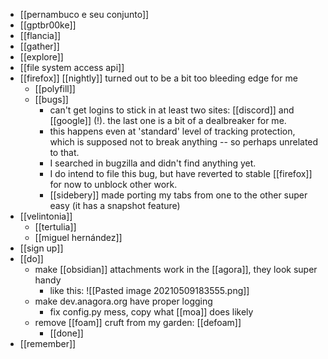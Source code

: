 - [[pernambuco e seu conjunto]]
- [[gptbr00ke]]
- [[flancia]]
- [[gather]]
- [[explore]]
- [[file system access api]]
- [[firefox]] [[nightly]] turned out to be a bit too bleeding edge for me
    - [[polyfill]]
	- [[bugs]]
		- can't get logins to stick in at least two sites: [[discord]] and [[google]] (!). the last one is a bit of a dealbreaker for me.
		- this happens even at 'standard' level of tracking protection, which is supposed not to break anything -- so perhaps unrelated to that.
		- I searched in bugzilla and didn't find anything yet.
		- I do intend to file this bug, but have reverted to stable [[firefox]] for now to unblock other work.
		- [[sidebery]] made porting my tabs from one to the other super easy (it has a snapshot feature)
- [[velintonia]]
	- [[tertulia]]
	- [[miguel hernández]]
- [[sign up]]
- [[do]]
	- make [[obsidian]] attachments work in the [[agora]], they look super handy
		- like this: ![[Pasted image 20210509183555.png]]
	- make dev.anagora.org have proper logging
		- fix config.py mess, copy what [[moa]] does likely
	- remove [[foam]] cruft from my garden: [[defoam]]
		- [[done]]
- [[remember]]
	
	
 
